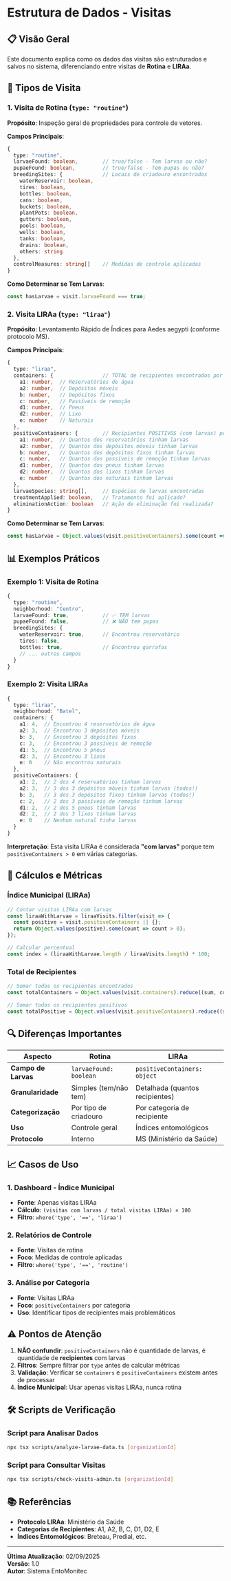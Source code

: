 # Estrutura de Dados - Visitas

## 📋 Visão Geral

Este documento explica como os dados das visitas são estruturados e salvos no sistema, diferenciando entre visitas de **Rotina** e **LIRAa**.

## 🔄 Tipos de Visita

### 1. **Visita de Rotina** (`type: "routine"`)

**Propósito**: Inspeção geral de propriedades para controle de vetores.

**Campos Principais**:
```typescript
{
  type: "routine",
  larvaeFound: boolean,        // true/false - Tem larvas ou não?
  pupaeFound: boolean,         // true/false - Tem pupas ou não?
  breedingSites: {             // Locais de criadouro encontrados
    waterReservoir: boolean,
    tires: boolean,
    bottles: boolean,
    cans: boolean,
    buckets: boolean,
    plantPots: boolean,
    gutters: boolean,
    pools: boolean,
    wells: boolean,
    tanks: boolean,
    drains: boolean,
    others: string
  },
  controlMeasures: string[]    // Medidas de controle aplicadas
}
```

**Como Determinar se Tem Larvas**:
```typescript
const hasLarvae = visit.larvaeFound === true;
```

### 2. **Visita LIRAa** (`type: "liraa"`)

**Propósito**: Levantamento Rápido de Índices para Aedes aegypti (conforme protocolo MS).

**Campos Principais**:
```typescript
{
  type: "liraa",
  containers: {                // TOTAL de recipientes encontrados por categoria
    a1: number,  // Reservatórios de água
    a2: number,  // Depósitos móveis
    b: number,   // Depósitos fixos
    c: number,   // Passíveis de remoção
    d1: number,  // Pneus
    d2: number,  // Lixo
    e: number    // Naturais
  },
  positiveContainers: {        // Recipientes POSITIVOS (com larvas) por categoria
    a1: number,  // Quantos dos reservatórios tinham larvas
    a2: number,  // Quantos dos depósitos móveis tinham larvas
    b: number,   // Quantos dos depósitos fixos tinham larvas
    c: number,   // Quantos dos passíveis de remoção tinham larvas
    d1: number,  // Quantos dos pneus tinham larvas
    d2: number,  // Quantos dos lixos tinham larvas
    e: number    // Quantos dos naturais tinham larvas
  },
  larvaeSpecies: string[],     // Espécies de larvas encontradas
  treatmentApplied: boolean,   // Tratamento foi aplicado?
  eliminationAction: boolean   // Ação de eliminação foi realizada?
}
```

**Como Determinar se Tem Larvas**:
```typescript
const hasLarvae = Object.values(visit.positiveContainers).some(count => count > 0);
```

## 📊 Exemplos Práticos

### Exemplo 1: Visita de Rotina
```typescript
{
  type: "routine",
  neighborhood: "Centro",
  larvaeFound: true,           // ✅ TEM larvas
  pupaeFound: false,           // ❌ NÃO tem pupas
  breedingSites: {
    waterReservoir: true,      // Encontrou reservatório
    tires: false,
    bottles: true,             // Encontrou garrafas
    // ... outros campos
  }
}
```

### Exemplo 2: Visita LIRAa
```typescript
{
  type: "liraa",
  neighborhood: "Batel",
  containers: {
    a1: 4,  // Encontrou 4 reservatórios de água
    a2: 3,  // Encontrou 3 depósitos móveis
    b: 3,   // Encontrou 3 depósitos fixos
    c: 3,   // Encontrou 3 passíveis de remoção
    d1: 5,  // Encontrou 5 pneus
    d2: 3,  // Encontrou 3 lixos
    e: 0    // Não encontrou naturais
  },
  positiveContainers: {
    a1: 2,  // 2 dos 4 reservatórios tinham larvas
    a2: 3,  // 3 dos 3 depósitos móveis tinham larvas (todos!)
    b: 3,   // 3 dos 3 depósitos fixos tinham larvas (todos!)
    c: 2,   // 2 dos 3 passíveis de remoção tinham larvas
    d1: 2,  // 2 dos 5 pneus tinham larvas
    d2: 2,  // 2 dos 3 lixos tinham larvas
    e: 0    // Nenhum natural tinha larvas
  }
}
```

**Interpretação**: Esta visita LIRAa é considerada **"com larvas"** porque tem `positiveContainers > 0` em várias categorias.

## 🧮 Cálculos e Métricas

### Índice Municipal (LIRAa)
```typescript
// Contar visitas LIRAa com larvas
const liraaWithLarvae = liraaVisits.filter(visit => {
  const positive = visit.positiveContainers || {};
  return Object.values(positive).some(count => count > 0);
});

// Calcular percentual
const index = (liraaWithLarvae.length / liraaVisits.length) * 100;
```

### Total de Recipientes
```typescript
// Somar todos os recipientes encontrados
const totalContainers = Object.values(visit.containers).reduce((sum, count) => sum + count, 0);

// Somar todos os recipientes positivos
const totalPositive = Object.values(visit.positiveContainers).reduce((sum, count) => sum + count, 0);
```

## 🔍 Diferenças Importantes

| Aspecto | Rotina | LIRAa |
|---------|--------|-------|
| **Campo de Larvas** | `larvaeFound: boolean` | `positiveContainers: object` |
| **Granularidade** | Simples (tem/não tem) | Detalhada (quantos recipientes) |
| **Categorização** | Por tipo de criadouro | Por categoria de recipiente |
| **Uso** | Controle geral | Índices entomológicos |
| **Protocolo** | Interno | MS (Ministério da Saúde) |

## 📈 Casos de Uso

### 1. **Dashboard - Índice Municipal**
- **Fonte**: Apenas visitas LIRAa
- **Cálculo**: `(visitas com larvas / total visitas LIRAa) × 100`
- **Filtro**: `where('type', '==', 'liraa')`

### 2. **Relatórios de Controle**
- **Fonte**: Visitas de rotina
- **Foco**: Medidas de controle aplicadas
- **Filtro**: `where('type', '==', 'routine')`

### 3. **Análise por Categoria**
- **Fonte**: Visitas LIRAa
- **Foco**: `positiveContainers` por categoria
- **Uso**: Identificar tipos de recipientes mais problemáticos

## ⚠️ Pontos de Atenção

1. **NÃO confundir**: `positiveContainers` não é quantidade de larvas, é quantidade de **recipientes** com larvas
2. **Filtros**: Sempre filtrar por `type` antes de calcular métricas
3. **Validação**: Verificar se `containers` e `positiveContainers` existem antes de processar
4. **Índice Municipal**: Usar apenas visitas LIRAa, nunca rotina

## 🛠️ Scripts de Verificação

### Script para Analisar Dados
```bash
npx tsx scripts/analyze-larvae-data.ts [organizationId]
```

### Script para Consultar Visitas
```bash
npx tsx scripts/check-visits-admin.ts [organizationId]
```

## 📚 Referências

- **Protocolo LIRAa**: Ministério da Saúde
- **Categorias de Recipientes**: A1, A2, B, C, D1, D2, E
- **Índices Entomológicos**: Breteau, Predial, etc.

---

**Última Atualização**: 02/09/2025  
**Versão**: 1.0  
**Autor**: Sistema EntoMonitec
